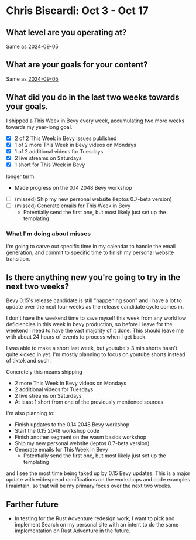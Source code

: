 # Chris Biscardi: Oct 3 - Oct 17

## What level are you operating at?

Same as [2024-09-05](2024-09-05.md)

## What are your goals for your content?

Same as [2024-09-05](2024-09-05.md)

## What did you do in the last two weeks towards your goals.

I shipped a This Week in Bevy every week, accumulating two more weeks towards my year-long goal.

- [x] 2 of 2 This Week in Bevy issues published
- [x] 1 of 2 more This Week in Bevy videos on Mondays
- [x] 1 of 2 additional videos for Tuesdays
- [x] 2 live streams on Saturdays
- [x] 1 short for This Week in Bevy

longer term:

- Made progress on the 0.14 2048 Bevy workshop
- [ ] (missed) Ship my new personal website (leptos 0.7-beta version)
- [ ] (missed) Generate emails for This Week in Bevy
  - Potentially send the first one, but most likely just set up the templating

### What I'm doing about misses

I'm going to carve out specific time in my calendar to handle the email generation, and commit to specific time to finish my personal website transition.

## Is there anything new you're going to try in the next two weeks?

Bevy 0.15's release candidate is still "happening soon" and I have a lot to update over the next four weeks as the release candidate cycle comes in.

I don't have the weekend time to save myself this week from any workflow deficiencies in this week in bevy production, so before I leave for the weekend I need to have the vast majority of it done. This should leave me with about 24 hours of events to process when I get back.

I was able to make a short last week, but youtube's 3 min shorts hasn't quite kicked in yet. I'm mostly planning to focus on youtube shorts instead of tiktok and such.

Concretely this means shipping

- 2 more This Week in Bevy videos on Mondays
- 2 additional videos for Tuesdays
- 2 live streams on Saturdays
- At least 1 short from one of the previously mentioned sources

I'm also planning to:

- Finish updates to the 0.14 2048 Bevy workshop
- Start the 0.15 2048 workshop code
- Finish another segment on the wasm basics workshop
- Ship my new personal website (leptos 0.7-beta version)
- Generate emails for This Week in Bevy
  - Potentially send the first one, but most likely just set up the templating

and I see the most time being taked up by 0.15 Bevy updates. This is a major update with widespread ramifications on the workshops and code examples I maintain, so that will be my primary focus over the next two weeks.

## Farther future

- In testing for the Rust Adventure redesign work, I want to pick and implement Search on my personal site with an intent to do the same implementation on Rust Adventure in the future.
